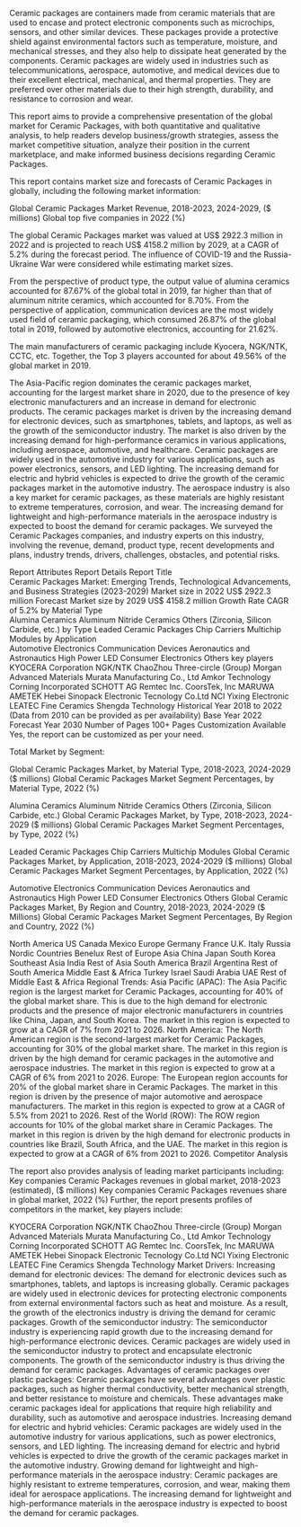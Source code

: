 Ceramic packages are containers made from ceramic materials that are used to encase and protect electronic components such as microchips, sensors, and other similar devices. These packages provide a protective shield against environmental factors such as temperature, moisture, and mechanical stresses, and they also help to dissipate heat generated by the components. Ceramic packages are widely used in industries such as telecommunications, aerospace, automotive, and medical devices due to their excellent electrical, mechanical, and thermal properties. They are preferred over other materials due to their high strength, durability, and resistance to corrosion and wear.

This report aims to provide a comprehensive presentation of the global market for Ceramic Packages, with both quantitative and qualitative analysis, to help readers develop business/growth strategies, assess the market competitive situation, analyze their position in the current marketplace, and make informed business decisions regarding Ceramic Packages.



This report contains market size and forecasts of Ceramic Packages in globally, including the following market information:

Global Ceramic Packages Market Revenue, 2018-2023, 2024-2029, ($ millions)
Global top five companies in 2022 (%)

The global Ceramic Packages market was valued at US$ 2922.3 million in 2022 and is projected to reach US$ 4158.2 million by 2029, at a CAGR of 5.2% during the forecast period. The influence of COVID-19 and the Russia-Ukraine War were considered while estimating market sizes.

 

From the perspective of product type, the output value of alumina ceramics accounted for 87.67% of the global total in 2019, far higher than that of aluminum nitrite ceramics, which accounted for 8.70%.
From the perspective of application, communication devices are the most widely used field of ceramic packaging, which consumed 26.87% of the global total in 2019, followed by automotive electronics, accounting for 21.62%.

The main manufacturers of ceramic packaging include Kyocera, NGK/NTK, CCTC, etc. Together, the Top 3 players accounted for about 49.56% of the global market in 2019.

The Asia-Pacific region dominates the ceramic packages market, accounting for the largest market share in 2020, due to the presence of key electronic manufacturers and an increase in demand for electronic products.
The ceramic packages market is driven by the increasing demand for electronic devices, such as smartphones, tablets, and laptops, as well as the growth of the semiconductor industry.
The market is also driven by the increasing demand for high-performance ceramics in various applications, including aerospace, automotive, and healthcare.
Ceramic packages are widely used in the automotive industry for various applications, such as power electronics, sensors, and LED lighting. The increasing demand for electric and hybrid vehicles is expected to drive the growth of the ceramic packages market in the automotive industry.
The aerospace industry is also a key market for ceramic packages, as these materials are highly resistant to extreme temperatures, corrosion, and wear. The increasing demand for lightweight and high-performance materials in the aerospace industry is expected to boost the demand for ceramic packages.
We surveyed the Ceramic Packages companies, and industry experts on this industry, involving the revenue, demand, product type, recent developments and plans, industry trends, drivers, challenges, obstacles, and potential risks.

Report Attributes	Report Details
Report Title	
Ceramic Packages Market: Emerging Trends, Technological Advancements, and Business Strategies (2023-2029)
Market size in 2022	US$ 2922.3 million
Forecast Market size by 2029	US$ 4158.2 million
Growth Rate	CAGR of 5.2%
by Material  Type	
Alumina Ceramics
Aluminum Nitride Ceramics
Others (Zirconia, Silicon Carbide, etc.)
by Type	
Leaded Ceramic Packages
Chip Carriers
Multichip Modules
by Application	
Automotive Electronics
Communication Devices
Aeronautics and Astronautics
High Power LED
Consumer Electronics
Others
key players	
KYOCERA Corporation
NGK/NTK
ChaoZhou Three-circle (Group)
Morgan Advanced Materials
Murata Manufacturing Co., Ltd
Amkor Technology
Corning Incorporated
SCHOTT AG
Remtec Inc.
CoorsTek, Inc
MARUWA
AMETEK
Hebei Sinopack Electronic Tecnology Co.Ltd
NCI
Yixing Electronic
LEATEC Fine Ceramics
Shengda Technology
Historical Year	2018 to 2022 (Data from 2010 can be provided as per availability)
Base Year	2022
Forecast Year	2030
Number of Pages	100+ Pages
Customization Available	Yes, the report can be customized as per your need.
 

Total Market by Segment:

Global Ceramic Packages Market, by Material Type, 2018-2023, 2024-2029 ($ millions)
Global Ceramic Packages Market Segment Percentages, by Material Type, 2022 (%)

Alumina Ceramics
Aluminum Nitride Ceramics
Others (Zirconia, Silicon Carbide, etc.)
Global Ceramic Packages Market, by Type, 2018-2023, 2024-2029 ($ millions)
Global Ceramic Packages Market Segment Percentages, by Type, 2022 (%)

Leaded Ceramic Packages
Chip Carriers
Multichip Modules
Global Ceramic Packages Market, by Application, 2018-2023, 2024-2029 ($ millions)
Global Ceramic Packages Market Segment Percentages, by Application, 2022 (%)

Automotive Electronics
Communication Devices
Aeronautics and Astronautics
High Power LED
Consumer Electronics
Others
Global Ceramic Packages Market, By Region and Country, 2018-2023, 2024-2029 ($ Millions)
Global Ceramic Packages Market Segment Percentages, By Region and Country, 2022 (%)

North America
US
Canada
Mexico
Europe
Germany
France
U.K.
Italy
Russia
Nordic Countries
Benelux
Rest of Europe
Asia
China
Japan
South Korea
Southeast Asia
India
Rest of Asia
South America
Brazil
Argentina
Rest of South America
Middle East & Africa
Turkey
Israel
Saudi Arabia
UAE
Rest of Middle East & Africa
Regional Trends:
Asia Pacific (APAC): The Asia Pacific region is the largest market for Ceramic Packages, accounting for 40% of the global market share. This is due to the high demand for electronic products and the presence of major electronic manufacturers in countries like China, Japan, and South Korea. The market in this region is expected to grow at a CAGR of 7% from 2021 to 2026.
North America: The North American region is the second-largest market for Ceramic Packages, accounting for 30% of the global market share. The market in this region is driven by the high demand for ceramic packages in the automotive and aerospace industries. The market in this region is expected to grow at a CAGR of 6% from 2021 to 2026.
Europe: The European region accounts for 20% of the global market share in Ceramic Packages. The market in this region is driven by the presence of major automotive and aerospace manufacturers. The market in this region is expected to grow at a CAGR of 5.5% from 2021 to 2026.
Rest of the World (ROW): The ROW region accounts for 10% of the global market share in Ceramic Packages. The market in this region is driven by the high demand for electronic products in countries like Brazil, South Africa, and the UAE. The market in this region is expected to grow at a CAGR of 6% from 2021 to 2026.
Competitor Analysis

The report also provides analysis of leading market participants including:
Key companies Ceramic Packages revenues in global market, 2018-2023 (estimated), ($ millions)
Key companies Ceramic Packages revenues share in global market, 2022 (%)
Further, the report presents profiles of competitors in the market, key players include:

KYOCERA Corporation
NGK/NTK
ChaoZhou Three-circle (Group)
Morgan Advanced Materials
Murata Manufacturing Co., Ltd
Amkor Technology
Corning Incorporated
SCHOTT AG
Remtec Inc.
CoorsTek, Inc
MARUWA
AMETEK
Hebei Sinopack Electronic Tecnology Co.Ltd
NCI
Yixing Electronic
LEATEC Fine Ceramics
Shengda Technology
Market Drivers:
Increasing demand for electronic devices: The demand for electronic devices such as smartphones, tablets, and laptops is increasing globally. Ceramic packages are widely used in electronic devices for protecting electronic components from external environmental factors such as heat and moisture. As a result, the growth of the electronics industry is driving the demand for ceramic packages.
Growth of the semiconductor industry: The semiconductor industry is experiencing rapid growth due to the increasing demand for high-performance electronic devices. Ceramic packages are widely used in the semiconductor industry to protect and encapsulate electronic components. The growth of the semiconductor industry is thus driving the demand for ceramic packages.
Advantages of ceramic packages over plastic packages: Ceramic packages have several advantages over plastic packages, such as higher thermal conductivity, better mechanical strength, and better resistance to moisture and chemicals. These advantages make ceramic packages ideal for applications that require high reliability and durability, such as automotive and aerospace industries.
Increasing demand for electric and hybrid vehicles: Ceramic packages are widely used in the automotive industry for various applications, such as power electronics, sensors, and LED lighting. The increasing demand for electric and hybrid vehicles is expected to drive the growth of the ceramic packages market in the automotive industry.
Growing demand for lightweight and high-performance materials in the aerospace industry: Ceramic packages are highly resistant to extreme temperatures, corrosion, and wear, making them ideal for aerospace applications. The increasing demand for lightweight and high-performance materials in the aerospace industry is expected to boost the demand for ceramic packages.
